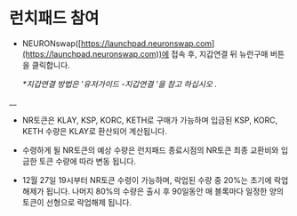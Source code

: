 # 런치패드 참여

*   NEURONswap([https://launchpad.neuronswap.com](https://launchpad.neuronswap.com))에 접속 후, 지갑연결 뒤  뉴런구매 버튼을 클릭합니다.

    _\*지갑연결 방법은 '유저가이드 -지갑연결 '을 참고  하십시오 ._    &#x20;

__

* NR토큰은 KLAY, KSP, KORC, KETH로 구매가 가능하며 입금된 KSP, KORC, KETH 수량은 KLAY로 환산되어 계산됩니다.



* 수령하게 될 NR토큰의 예상 수량은 런치패드 종료시점의 NR토큰 최종 교환비와 입금한 토큰 수량에 따라 변동 됩니다.



* 12월 27일 19시부터 NR토큰 수령이 가능하며, 락업된 수량 중 20%는 초기에 락업 해제가 됩니다. 나머지 80%의 수량은 출시 후 90일동안 매 블록마다 일정한 양의 토큰이 선형으로 락업해제 됩니다.

